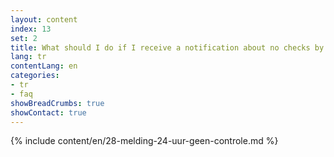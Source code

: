 ```yaml
---
layout: content
index: 13
set: 2
title: What should I do if I receive a notification about no checks by the app for 24 hours?
lang: tr
contentLang: en
categories:
- tr
- faq
showBreadCrumbs: true
showContact: true
---
```

{% include content/en/28-melding-24-uur-geen-controle.md %}
